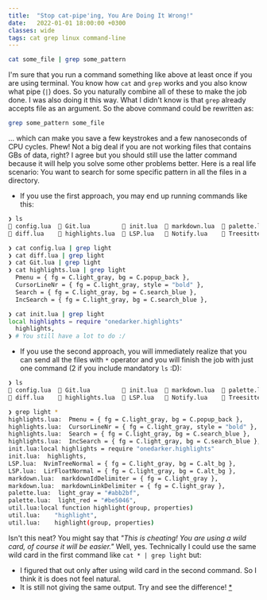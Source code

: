 ```yaml
---
title:  "Stop cat-pipe'ing, You Are Doing It Wrong!"
date:   2022-01-01 18:00:00 +0300
classes: wide
tags: cat grep linux command-line
---
```

```bash
cat some_file | grep some_pattern
```
I'm sure that you run a command something like above at least once if you are using terminal. You know how `cat` and `grep` works and you also know what pipe (`|`) does. So you naturally combine all of these to make the job done. I was also doing it this way. What I didn't know is that `grep` already accepts file as an argument. So the above command could be rewritten as:
```bash
grep some_pattern some_file
```

... which can make you save a few keystrokes and a few nanoseconds of CPU cycles. Phew! Not a big deal if you are not working files that contains GBs of data, right? I agree but you should still use the latter command because it will help you solve some other problems better. Here is a real life scenario: You want to search for some specific pattern in all the files in a directory. 

- If you use the first approach, you may end up running commands like this:

```bash
❯ ls
 config.lua   Git.lua          init.lua   markdown.lua   palette.lua      util.lua
 diff.lua     highlights.lua   LSP.lua    Notify.lua     Treesitter.lua   Whichkey.lua

❯ cat config.lua | grep light
❯ cat diff.lua | grep light
❯ cat Git.lua | grep light
❯ cat highlights.lua | grep light
  Pmenu = { fg = C.light_gray, bg = C.popup_back },
  CursorLineNr = { fg = C.light_gray, style = "bold" },
  Search = { fg = C.light_gray, bg = C.search_blue },
  IncSearch = { fg = C.light_gray, bg = C.search_blue },

❯ cat init.lua | grep light
local highlights = require "onedarker.highlights"
  highlights,
❯ # You still have a lot to do :/
```

- If you use the second approach, you will immediately realize that you can send all the files with `*` operator and you will finish the job with just one command (2 if you include mandatory `ls` :D):

```bash
❯ ls
 config.lua   Git.lua          init.lua   markdown.lua   palette.lua      util.lua
 diff.lua     highlights.lua   LSP.lua    Notify.lua     Treesitter.lua   Whichkey.lua

❯ grep light *
highlights.lua:  Pmenu = { fg = C.light_gray, bg = C.popup_back },
highlights.lua:  CursorLineNr = { fg = C.light_gray, style = "bold" },
highlights.lua:  Search = { fg = C.light_gray, bg = C.search_blue },
highlights.lua:  IncSearch = { fg = C.light_gray, bg = C.search_blue },
init.lua:local highlights = require "onedarker.highlights"
init.lua:  highlights,
LSP.lua:  NvimTreeNormal = { fg = C.light_gray, bg = C.alt_bg },
LSP.lua:  LirFloatNormal = { fg = C.light_gray, bg = C.alt_bg },
markdown.lua:  markdownIdDelimiter = { fg = C.light_gray },
markdown.lua:  markdownLinkDelimiter = { fg = C.light_gray },
palette.lua:  light_gray = "#abb2bf",
palette.lua:  light_red = "#be5046",
util.lua:local function highlight(group, properties)
util.lua:    "highlight",
util.lua:    highlight(group, properties)
```

Isn't this neat? You might say that *"This is cheating! You are using a wild card, of course it will be easier."* Well, yes. Technically I could use the same wild card in the first command like `cat * | grep light` but:
- I figured that out only after using wild card in the second command. So I think it is does not feel natural.
- It is still not giving the same output. Try and see the difference! [*](## "You will not be able to see which file contains which line. 'cat' will just concatenate all the input.")
